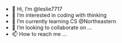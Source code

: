 - 👋 Hi, I’m @leslie7717
- 👀 I’m interested in coding with thinking
- 🌱 I’m currently learning CS @Northeastern
- 💞️ I’m looking to collaborate on ...
- 📫 How to reach me ...

<!---
leslie7717/leslie7717 is a ✨ special ✨ repository because its `README.md` (this file) appears on your GitHub profile.
You can click the Preview link to take a look at your changes.
--->
